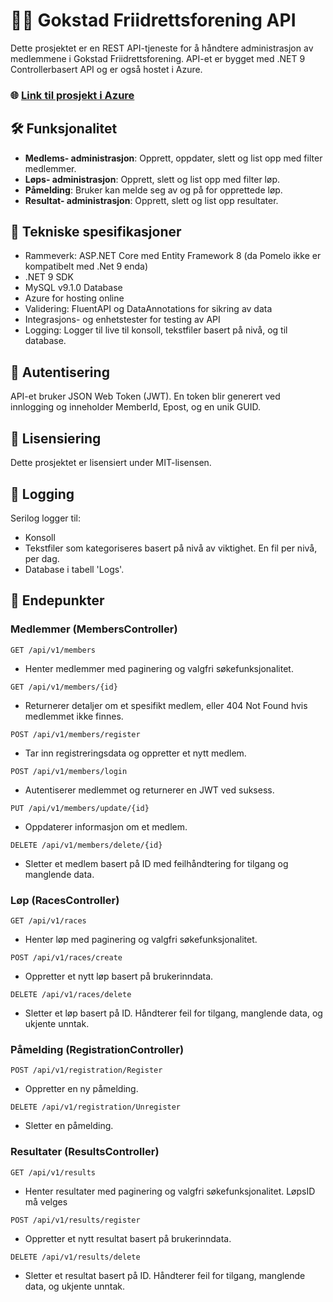 # 🏃‍♂️ Gokstad Friidrettsforening API

Dette prosjektet er en REST API-tjeneste for å håndtere administrasjon av medlemmene i Gokstad Friidrettsforening. API-et er bygget med .NET 9 Controllerbasert API og er også hostet i Azure.

### 🌐 [Link til prosjekt i Azure](https://gokstadfriidrettsforeningapi-f5deb7aqebgyhtgk.norwayeast-01.azurewebsites.net/swagger/index.html)

## 🛠 Funksjonalitet
- **Medlems- administrasjon**: Opprett, oppdater, slett og list opp med filter medlemmer.
- **Løps- administrasjon**: Opprett, slett og list opp med filter løp.
- **Påmelding**: Bruker kan melde seg av og på for opprettede løp.
- **Resultat- administrasjon**: Opprett, slett og list opp resultater.

## 🚀 Tekniske spesifikasjoner
- Rammeverk: ASP.NET Core med Entity Framework 8 (da Pomelo ikke er kompatibelt med .Net 9 enda)
- .NET 9 SDK
- MySQL v9.1.0 Database
- Azure for hosting online
- Validering: FluentAPI og DataAnnotations for sikring av data
- Integrasjons- og enhetstester for testing av API
- Logging: Logger til live til konsoll, tekstfiler basert på nivå, og til database.


## 🔑 Autentisering

API-et bruker JSON Web Token (JWT). En token blir generert ved innlogging og inneholder MemberId, Epost, og en unik GUID.

## 🪪 Lisensiering

Dette prosjektet er lisensiert under MIT-lisensen.

## 💬 Logging

Serilog logger til:
- Konsoll
- Tekstfiler som kategoriseres basert på nivå av viktighet. En fil per nivå, per dag.
- Database i tabell 'Logs'.

## 📌 Endepunkter
### Medlemmer (MembersController)

`GET /api/v1/members` 
- Henter medlemmer med paginering og valgfri søkefunksjonalitet.

`GET /api/v1/members/{id}`
- Returnerer detaljer om et spesifikt medlem, eller 404 Not Found hvis medlemmet ikke finnes.

`POST /api/v1/members/register`
- Tar inn registreringsdata og oppretter et nytt medlem.

`POST /api/v1/members/login`
- Autentiserer medlemmet og returnerer en JWT ved suksess.

`PUT /api/v1/members/update/{id}`
- Oppdaterer informasjon om et medlem.

`DELETE /api/v1/members/delete/{id}`
- Sletter et medlem basert på ID med feilhåndtering for tilgang og manglende data.

### Løp (RacesController)

`GET /api/v1/races`
- Henter løp med paginering og valgfri søkefunksjonalitet.

`POST /api/v1/races/create`
- Oppretter et nytt løp basert på brukerinndata.

`DELETE /api/v1/races/delete`
- Sletter et løp basert på ID. Håndterer feil for tilgang, manglende data, og ukjente unntak.

### Påmelding (RegistrationController)

`POST /api/v1/registration/Register`
- Oppretter en ny påmelding.

`DELETE /api/v1/registration/Unregister`
- Sletter en påmelding.

### Resultater (ResultsController)

`GET /api/v1/results`
- Henter resultater med paginering og valgfri søkefunksjonalitet. LøpsID må velges

`POST /api/v1/results/register`
- Oppretter et nytt resultat basert på brukerinndata.

`DELETE /api/v1/results/delete`
- Sletter et resultat basert på ID. Håndterer feil for tilgang, manglende data, og ukjente unntak.